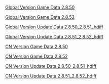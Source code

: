 [Global Version Game Data 2.8.50](https://autopatchhkbeta.yuanshen.com/client_app/download/beta_pc/20220708104232_lwGnJdsYwFVCZDTT/GenshinImpact_2.8.50_beta.zip)

[Global Version Game Data 2.8.52]()

[Global Version Update Data 2.8.50_2.8.51_hdiff](https://autopatchhkbeta.yuanshen.com/client_app/beta_update/hk4e_global/32/game_2.8.50_2.8.51_hdiff_OZNrQMmXtw3VLsxh.zip)

[Global Version Update Data 2.8.51_2.8.52_hdiff]()

[CN Version Game Data 2.8.50](https://autopatchcn.yuanshen.com/client_app/download/beta_pc/20220708103922_J7gB70oC8LbfoVse/YuanShen_2.8.50_beta.zip)

[CN Version Game Data 2.8.52](https://autopatchcn.yuanshen.com/client_app/download/beta_pc/20220722103646_PZYECO9hzqPsXx6e/YuanShen_2.8.52_beta.zip)

[CN Version Update Data 2.8.50_2.8.51_hdiff](https://autopatchcn.yuanshen.com/client_app/beta_update/hk4e_cn/29/game_2.8.50_2.8.51_hdiff_u0B98rWApQlb7MXF.zip)

[CN Version Update Data 2.8.51_2.8.52_hdiff](https://autopatchcn.yuanshen.com/client_app/beta_update/hk4e_cn/29/game_2.8.51_2.8.52_hdiff_ANvF0xdWfeBYtw2U.zip)
